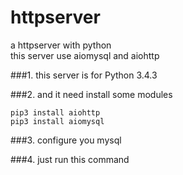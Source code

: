 # httpserver
a   httpserver with python  
this server use aiomysql and  aiohttp 

###1. this server is for Python 3.4.3

###2. and it need install some modules
```
pip3 install aiohttp
pip3 install aiomysql
```
###3. configure you mysql 

###4. just run this command 
